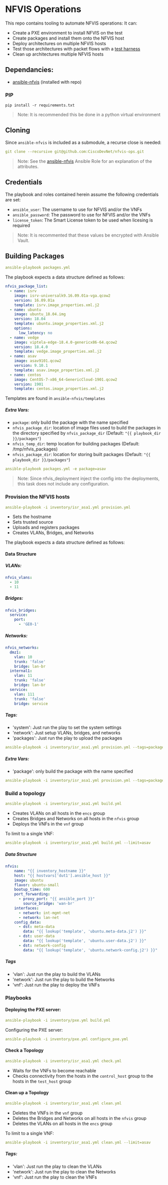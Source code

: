 # NFVIS Operations

This repo contains tooling to automate NFVIS operations:  It can:

* Create a PXE environment to install NFVIS on the test
* Create packages and install them onto the NFVIS host
* Deploy architectures on multiple NFVIS hosts 
* Test those architectures with packet flows with a [test harness](test_harness.md)
* Clean up architectures multiple NFVIS hosts

## Dependancies:
* [ansible-nfvis](https://github.com/CiscoDevNet/ansible-nfvis) (installed with repo)

### PIP
```
pip install -r requirements.txt
```
>Note: It is recommended this be done in a python virtual environment

## Cloning

Since `ansible-nfvis` is included as a submodule, a recurse close is needed:

```yaml
git clone --recursive git@github.com:CiscoDevNet/nfvis-ops.git
```

>Note: See the [ansible-nfvis](https://github.com/CiscoDevNet/ansible-nfvis) Ansible Role for an explanation of the attributes.

## Credentials
The playbook and roles contained herein assume the following credentials are set:

* `ansible_user`: The username to use for NFVIS and/or the VNFs
* `ansible_password`: The password to use for NFVIS and/or the VNFs
* `license_token`: The Smart License token to be used when licesing is required

>Note: It is recommented that these values be encrypted with Ansible Vault.

## Building Packages
```yaml
ansible-playbook packages.yml
```

The playbook expects a data structure defined as follows:
```yaml
nfvis_package_list:
  - name: isrv
    image: isrv-universalk9.16.09.01a-vga.qcow2
    version: 16.09.01a
    template: isrv.image_properties.xml.j2
  - name: ubuntu
    image: ubuntu_18.04.img
    version: 18.04
    template: ubuntu.image_properties.xml.j2
    options:
      low_latency: no
  - name: vedge
    image: viptela-edge-18.4.0-genericx86-64.qcow2
    version: 18.4.0
    template: vedge.image_properties.xml.j2
  - name: asav
    image: asav9101.qcow2
    version: 9.10.1
    template: asav.image_properties.xml.j2
  - name: centos
    image: CentOS-7-x86_64-GenericCloud-1901.qcow2
    version: 1901
    template: centos.image_properties.xml.j2
```

Templates are found in `ansible-nfvis/templates`

##### Extra Vars:
* `package`: only build the package with the name specified
* `nfvis_package_dir`: location of image files used to build the packages in the directory specified by `nfvis_package_dir` (Default: `"{{ playbook_dir }}/packages"`)
* `nfvis_temp_dir`: temp location for building packages (Default: /tmp/nfvis_packages)
* `nfvis_package_dir`: location for storing built packages (Default: `"{{ playbook_dir }}/packages"`)

```yaml
ansible-playbook packages.yml -e package=asav
```

>Note: Since nfvis_deployment inject the config into the deployments, this task does not include any configuration.

### Provision the NFVIS hosts
```yaml
ansible-playbook -i inventory/isr_asa1.yml provision.yml
```
* Sets the hostname
* Sets trusted source
* Uploads and registers packages
* Creates VLANs, Bridges, and Networks

The playbook expects a data structure defined as follows:
#### Data Structure
##### VLANs:
```yaml
nfvis_vlans:
  - 10
  - 11
```

##### Bridges:

```yaml
nfvis_bridges:
  service:
    port:
      - 'GE0-1'
```

##### Networks:
```yaml
nfvis_networks:
  dmz1:
    vlan: 10
    trunk: 'false'
    bridge: lan-br
  internal1:
    vlan: 11
    trunk: 'false'
    bridge: lan-br
  service:
    vlan: 111
    trunk: 'false'
    bridge: service
```

##### Tags:
* 'system': Just run the play to set the system settings
* 'network': Just setup VLANs, bridges, and networks
* 'packages': Just run the play to upload the packages

```yaml
ansible-playbook -i inventory/isr_asa1.yml provision.yml --tags=packages
```

##### Extra Vars:
* 'package': only build the package with the name specified

```yaml
ansible-playbook -i inventory/isr_asa1.yml provision.yml --tags=packages -e package=asav
```

### Build a topology
```yaml
ansible-playbook -i inventory/isr_asa1.yml build.yml
```
* Creates VLANs on all hosts in the `encs` group
* Creates Bridges and Networks on all hosts in the `nfvis` group
* Deploys the VNFs in the `vnf` group

To limit to a single VNF:
```yaml
ansible-playbook -i inventory/isr_asa1.yml build.yml --limit=asav
```

##### Data Structure
```yaml
nfvis:
    name: "{{ inventory_hostname }}"
    host: "{{ hostvars['dut1'].ansible_host }}"
    image: ubuntu
    flavor: ubuntu-small
    bootup_time: 600
    port_forwarding:
      - proxy_port: "{{ ansible_port }}"
        source_bridge: 'wan-br'
    interfaces:
      - network: int-mgmt-net
      - network: lan-net
    config_data:
      - dst: meta-data
        data: "{{ lookup('template', 'ubuntu.meta-data.j2') }}"
      - dst: user-data
        data: "{{ lookup('template', 'ubuntu.user-data.j2') }}"
      - dst: network-config
        data: "{{ lookup('template', 'ubuntu.network-config.j2') }}"
```

##### Tags
* 'vlan': Just run the play to build the VLANs
* 'network': Just run the play to build the Networks
* 'vnf': Just run the play to deploy the VNFs



### Playbooks

#### Deploying the PXE server:
```yaml
ansible-playbook -i inventory/pxe.yml build.yml
```

Configuring the PXE server:
```yaml
ansible-playbook -i inventory/pxe.yml configure_pxe.yml
```





#### Check a Topology
```yaml
ansible-playbook -i inventory/isr_asa1.yml check.yml
```

* Waits for the VNFs to become reachable
* Checks connectivity from the hosts in the `control_host` group to the hosts in the `test_host` group

#### Clean up a Topology
```yaml
ansible-playbook -i inventory/isr_asa1.yml clean.yml
```
* Deletes the VNFs in the `vnf` group
* Deletes the Bridges and Networks on all hosts in the `nfvis` group
* Deletes the VLANs on all hosts in the `encs` group

To limit to a single VNF:
```yaml
ansible-playbook -i inventory/isr_asa1.yml clean.yml --limit=asav
```

##### Tags:
* 'vlan': Just run the play to clean the VLANs
* 'network': Just run the play to clean the Networks
* 'vnf': Just run the play to clean the VNFs

